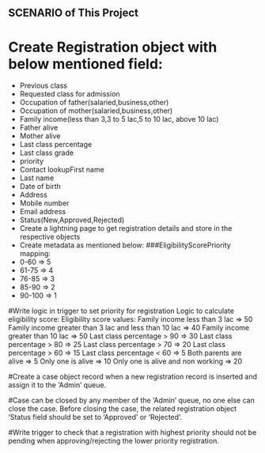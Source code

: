 ## SCENARIO of This Project
# Create Registration object with below mentioned field:
- Previous class
- Requested class for admission
- Occupation of father(salaried,business,other)
- Occupation of mother(salaried,business,other)
- Family income(less than 3,3 to 5 lac,5 to 10 lac, above 10 lac)
- Father alive
- Mother alive
- Last class percentage
- Last class grade
- priority
- Contact lookupFirst name
- Last name
- Date of birth
- Address
- Mobile number
- Email address
- Status(New,Approved,Rejected)
- Create a lightning page to get registration details and store in the respective objects
- Create metadata as mentioned below:
###EligibilityScorePriority mapping:
- 0-60 => 5
- 61-75 => 4
- 76-85 => 3
- 85-90 => 2
- 90-100 => 1

#Write logic in trigger to set priority for registration
Logic to calculate eligibility score:
Eligibility score values:
Family income less than 3 lac => 50
Family income greater than 3 lac and less than 10 lac => 40
Family income greater than 10 lac => 50
Last class percentage > 90 => 30
Last class percentage > 80 => 25
Last class percentage > 70 => 20
Last class percentage > 60 => 15
Last class percentage < 60 => 5
Both parents are alive => 5
Only one is alive => 10
Only one is alive and non working => 20

#Create a case object record when a new registration record is inserted and assign it to the
‘Admin’ queue.

#Case can be closed by any member of the ‘Admin’ queue, no one else can close the case.
Before closing the case, the related registration object ‘Status field should be set to ‘Approved’
or ‘Rejected’.

#Write trigger to check that a registration with highest priority should not be pending when
approving/rejecting the lower priority registration.

